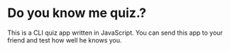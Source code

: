 # Do you know me quiz.?

This is a CLI quiz app written in JavaScript. You can send this app to your friend and test how well he knows you.